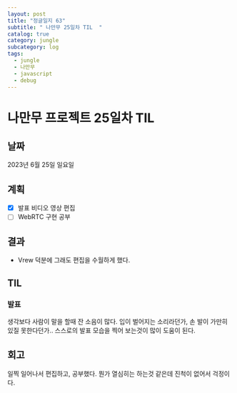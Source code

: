 ```yaml
---
layout: post
title: "정글일지 63"
subtitle: " 나만무 25일차 TIL  "
catalog: true
category: jungle
subcategory: log
tags:
  - jungle
  - 나만무
  - javascript
  - debug
---
```


# 나만무 프로젝트 25일차 TIL

## 날짜

2023년 6월 25일 일요일

## 계획

- [x] 발표 비디오 영상 편집
- [ ] WebRTC 구현 공부

## 결과

- Vrew 덕분에 그래도 편집을 수월하게 했다.

## TIL

### 발표

생각보다 사람이 말을 할때 잔 소음이 많다. 입이 벌어지는 소리라던가, 손 발이 가만히 있질 못한다던가.. 스스로의 발표 모습을 찍어 보는것이 많이 도움이 된다.

## 회고

일찍 일어나서 편집하고, 공부했다. 뭔가 열심히는 하는것 같은데 진척이 없어서 걱정이다.
